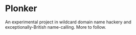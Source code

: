 # Plonker

An experimental project in wildcard domain name hackery and exceptionally-British name-calling. More to follow.
